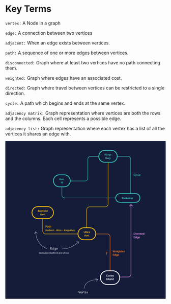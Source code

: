 # Key Terms

`vertex:` A Node in a graph

`edge:` A connection between two vertices

`adjacent:` When an edge exists between vertices.

`path:` A sequence of one or more edges between vertices.

`disconnected:`  Graph where at least two vertices have no path connecting 
them.

`weighted:` Graph where edges have an associated cost.

`directed:`  Graph where travel between vertices can be restricted to a 
single direction.

`cycle:` A path which begins and ends at the same vertex.

`adjacency matrix:`  Graph representation where vertices are both the rows 
and the columns. Each cell represents a possible edge.

`adjacency list:`  Graph representation where each vertex has a list of 
all the vertices it shares an edge with.

![](../../img/img_9.png)